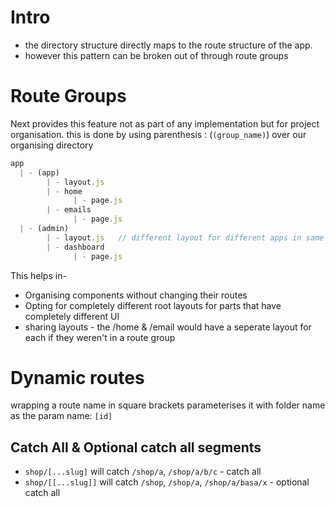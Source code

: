 # Intro
- the directory structure directly maps to the route structure of the app.
- however this pattern can be broken out of through route groups

# Route Groups
Next provides this feature not as part of any implementation but for project organisation.
this is done by using parenthesis : (`(group_name)`) over our organising directory
```js
app
  | - (app)
        | - layout.js
        | - home
              | - page.js
        | - emails
              | - page.js
  | - (admin)
        | - layout.js   // different layout for different apps in same project
        | - dashboard
              | - page.js

```
This helps in- 
- Organising components without changing their routes
- Opting for completely different root layouts for parts that have completely different UI
- sharing layouts - the /home & /email would have a seperate layout for each if they weren't in a route group

# Dynamic routes
wrapping a route name in square brackets parameterises it with folder name as the param name: `[id]`

## Catch All & Optional catch all segments
- `shop/[...slug]` will catch `/shop/a`, `/shop/a/b/c` - catch all
- `shop/[[...slug]]` will catch `/shop`, `/shop/a`, `/shop/a/basa/x` - optional catch all

